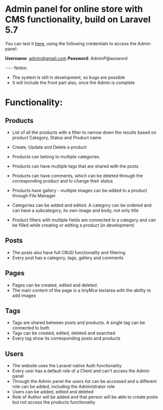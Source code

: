 # Admin panel for online store with CMS functionality, build on Laravel 5.7

You can test it [here](http://lutory.net/laravel-admin/public/), using the following credentials to access the Admin panel:

**Username**: admin@gmail.com
**Password**: AdminP@assword

---- Notes:

- The system is still in development, so bugs are possible
- It will include the front part also, once the Admin is complete

# Functionality:

## Products

-  List of all the products with a filter to narrow down the results based on product Category, Status and Product name
- Create, Update and Delete a product
- Products can belong to multiple categories. 
- Products can have multiple tags that are shared with the posts
- Products can have comments, which can be deleted through the corresponding product and to change their status
- Products have gallery - multiple images can be added to a product through File Manager

- Categories can be added and edited. A category can be ordered and can have a subcategory, its own image and body, not only title

- Product filters with multiple fields are connected to a category and can be filled while creating or editing a product (in development)

## Posts

- The posts also have full CRUD functionality and filtering
- Every post has a category, tags, gallery and comments

## Pages

- Pages can be created, edited and deleted. 
- The main content of the page is a tinyMce textarea with the ability to add images

## Tags

- Tags are shared between posts and products. A single tag can be connected to both
- Tags can be created, edited, deleted and searched
- Every tag show its corresponding posts and products

## Users

- The website uses the Laravel native Auth functionality
- Every user has a default role of a Client and can't access the Admin panel
- Through the Admin panel the users list can be accessed and a different role can be added, including the Administrator role
- Users can be added, edited and deleted
- Role of Author will be added and that person will be able to create posts but not access the products functionality
